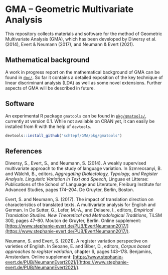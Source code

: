 # GMA – Geometric Multivariate Analysis

This repository collects materials and software for the method of Geometric Multivariate Analysis (GMA), which has been developed by Diwersy et al. (2014), Evert & Neumann (2017), and Neumann & Evert (2021).

## Mathematical background

A work in progress report on the mathematical background of GMA can be found in [`doc/`](doc/). So far it contains a detailed exposition of the key technique of linear discriminant analysis (LDA) as well as some novel extensions. Further aspects of GMA will be described in future.

## Software

An experimental R package `gmatools` can be found in [`pkg/gmatools/`](pkg/gmatools/), currently at version 0.1. While not available on CRAN yet, it can easily be installed from R with the help of `devtools`.

```r
devtools::install_github("schtepf/GMA/pkg/gmatools")
```

## References

Diwersy, S., Evert, S., and Neumann, S. (2014).
A weakly supervised multivariate approach to the study of language variation.
In Szmrecsanyi, B. and Wälchli, B., editors, _Aggregating Dialectology, Typology, and Register Analysis. Linguistic Variation in Text and Speech_, Linguae et Litterae: Publications of the School of Language and Literature, Freiburg Institute for Advanced Studies, pages 174–204. De Gruyter, Berlin, Boston.

Evert, S. and Neumann, S. (2017).
The impact of translation direction on characteristics of translated texts. A multivariate analysis for English and German.
In De Sutter, G., Lefer, M.-A., and Delaere, I., editors, _Empirical Translation Studies. New Theoretical and Methodological Traditions_, TiLSM 300, pages 47–80. Mouton de Gruyter, Berlin.
Online supplement: [https://www.stephanie-evert.de/PUB/EvertNeumann2017/](https://www.stephanie-evert.de/PUB/EvertNeumann2017/).

Neumann, S. and Evert, S. (2021).
A register variation perspective on varieties of English.
In Seoane, E. and Biber, D., editors, _Corpus based approaches to register variation_, chapter 6, pages 143–178. Benjamins, Amsterdam.
Online supplement: [https://www.stephanie-evert.de/PUB/NeumannEvert2021/](https://www.stephanie-evert.de/PUB/NeumannEvert2021/).
